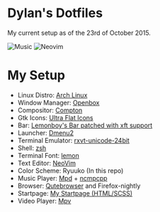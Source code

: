 # Dylan's Dotfiles
My current setup as of the 23rd of October 2015.

![Music](http://i.imgur.com/dUBTG4F.jpg)
![Neovim](http://i.imgur.com/kuSqo5P.jpg)

<!--- My Setup {{{ -->

# My Setup

* Linux Distro: [Arch Linux](https://www.archlinux.org/)
* Window Manager: [Openbox](http://openbox.org)
* Compositor: [Compton](https://github.com/chjj/compton)
* Gtk Icons: [Ultra Flat Icons](https://aur.archlinux.org/packages/ultra-flat-icons/)
* Bar: [Lemonboy's Bar patched with xft support](https://github.com/krypt-n/bar)
* Launcher: [Dmenu2](https://github.com/mrshankly/dmenu2)
* Terminal Emulator: [rxvt-unicode-24bit](https://aur4.archlinux.org/packages/rxvt-unicode-24bit/)
* Shell: [zsh](http://www.zsh.org/)
* Terminal Font: [lemon](https://github.com/phallus/fonts)
* Text Editor: [NeoVim](https://github.com/neovim/neovim)
* Color Scheme: Ryuuko (In this repo)
* Music Player: [Mpd](http://www.musicpd.org/) + [ncmpcpp](http://ncmpcpp.rybczak.net/)
* Browser: [Qutebrowser](https://github.com/The-Compiler/qutebrowser) and Firefox-nightly
* Startpage: [My Startpage (HTML/SCSS)](https://github.com/dylanaraps/startpage)
* Video Player: [Mpv](https://github.com/haasn/mpvhq)

<!--- }}} -->



